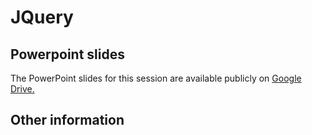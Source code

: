 # JQuery

## Powerpoint slides

The PowerPoint slides for this session are available publicly on [Google Drive.](https://docs.google.com/presentation/d/10dVDCWEVxpzGTeqbqf1Z-Kcm9RKY7H1S/edit?usp=sharing&ouid=105054228189904904617&rtpof=true&sd=true) 

## Other information
